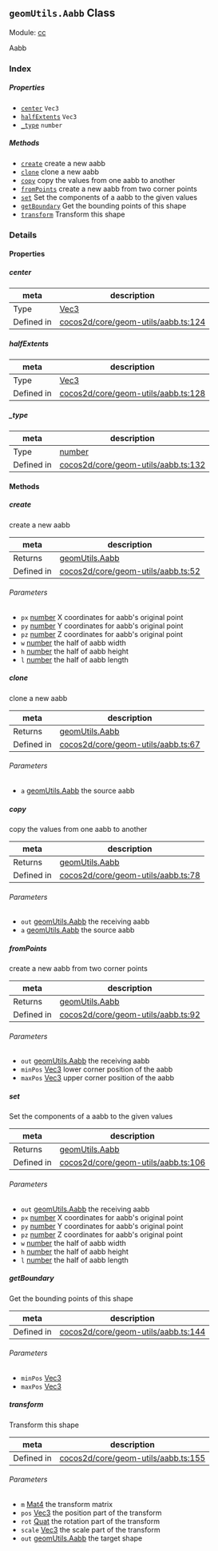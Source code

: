 ## `geomUtils.Aabb` Class



Module: [cc](../modules/cc.md)


Aabb



### Index

##### Properties

  - [`center`](#center) `Vec3` 
  - [`halfExtents`](#halfextents) `Vec3` 
  - [`_type`](#type) `number` 



##### Methods

  - [`create`](#create) create a new aabb
  - [`clone`](#clone) clone a new aabb
  - [`copy`](#copy) copy the values from one aabb to another
  - [`fromPoints`](#frompoints) create a new aabb from two corner points
  - [`set`](#set) Set the components of a aabb to the given values
  - [`getBoundary`](#getboundary) Get the bounding points of this shape
  - [`transform`](#transform) Transform this shape



### Details


#### Properties


##### center

> 

| meta | description |
|------|-------------|
| Type | <a href="../classes/Vec3.html" class="crosslink">Vec3</a> |
| Defined in | [cocos2d/core/geom-utils/aabb.ts:124](https://github.com/cocos-creator/engine/blob/26031bddd1aecdbf9bbdebe19ecaa672b1c35061/cocos2d/core/geom-utils/aabb.ts#L124) |



##### halfExtents

> 

| meta | description |
|------|-------------|
| Type | <a href="../classes/Vec3.html" class="crosslink">Vec3</a> |
| Defined in | [cocos2d/core/geom-utils/aabb.ts:128](https://github.com/cocos-creator/engine/blob/26031bddd1aecdbf9bbdebe19ecaa672b1c35061/cocos2d/core/geom-utils/aabb.ts#L128) |



##### _type

> 

| meta | description |
|------|-------------|
| Type | <a href="https://developer.mozilla.org/en/JavaScript/Reference/Global_Objects/Number" class="crosslink external" target="_blank">number</a> |
| Defined in | [cocos2d/core/geom-utils/aabb.ts:132](https://github.com/cocos-creator/engine/blob/26031bddd1aecdbf9bbdebe19ecaa672b1c35061/cocos2d/core/geom-utils/aabb.ts#L132) |






<!-- Method Block -->
#### Methods


##### create

create a new aabb

| meta | description |
|------|-------------|
| Returns | <a href="../classes/geomUtils.Aabb.html" class="crosslink">geomUtils.Aabb</a> 
| Defined in | [cocos2d/core/geom-utils/aabb.ts:52](https://github.com/cocos-creator/engine/blob/26031bddd1aecdbf9bbdebe19ecaa672b1c35061/cocos2d/core/geom-utils/aabb.ts#L52) |

###### Parameters
- `px` <a href="https://developer.mozilla.org/en/JavaScript/Reference/Global_Objects/Number" class="crosslink external" target="_blank">number</a> X coordinates for aabb's original point
- `py` <a href="https://developer.mozilla.org/en/JavaScript/Reference/Global_Objects/Number" class="crosslink external" target="_blank">number</a> Y coordinates for aabb's original point
- `pz` <a href="https://developer.mozilla.org/en/JavaScript/Reference/Global_Objects/Number" class="crosslink external" target="_blank">number</a> Z coordinates for aabb's original point
- `w` <a href="https://developer.mozilla.org/en/JavaScript/Reference/Global_Objects/Number" class="crosslink external" target="_blank">number</a> the half of aabb width
- `h` <a href="https://developer.mozilla.org/en/JavaScript/Reference/Global_Objects/Number" class="crosslink external" target="_blank">number</a> the half of aabb height
- `l` <a href="https://developer.mozilla.org/en/JavaScript/Reference/Global_Objects/Number" class="crosslink external" target="_blank">number</a> the half of aabb length


##### clone

clone a new aabb

| meta | description |
|------|-------------|
| Returns | <a href="../classes/geomUtils.Aabb.html" class="crosslink">geomUtils.Aabb</a> 
| Defined in | [cocos2d/core/geom-utils/aabb.ts:67](https://github.com/cocos-creator/engine/blob/26031bddd1aecdbf9bbdebe19ecaa672b1c35061/cocos2d/core/geom-utils/aabb.ts#L67) |

###### Parameters
- `a` <a href="../classes/geomUtils.Aabb.html" class="crosslink">geomUtils.Aabb</a> the source aabb


##### copy

copy the values from one aabb to another

| meta | description |
|------|-------------|
| Returns | <a href="../classes/geomUtils.Aabb.html" class="crosslink">geomUtils.Aabb</a> 
| Defined in | [cocos2d/core/geom-utils/aabb.ts:78](https://github.com/cocos-creator/engine/blob/26031bddd1aecdbf9bbdebe19ecaa672b1c35061/cocos2d/core/geom-utils/aabb.ts#L78) |

###### Parameters
- `out` <a href="../classes/geomUtils.Aabb.html" class="crosslink">geomUtils.Aabb</a> the receiving aabb
- `a` <a href="../classes/geomUtils.Aabb.html" class="crosslink">geomUtils.Aabb</a> the source aabb


##### fromPoints

create a new aabb from two corner points

| meta | description |
|------|-------------|
| Returns | <a href="../classes/geomUtils.Aabb.html" class="crosslink">geomUtils.Aabb</a> 
| Defined in | [cocos2d/core/geom-utils/aabb.ts:92](https://github.com/cocos-creator/engine/blob/26031bddd1aecdbf9bbdebe19ecaa672b1c35061/cocos2d/core/geom-utils/aabb.ts#L92) |

###### Parameters
- `out` <a href="../classes/geomUtils.Aabb.html" class="crosslink">geomUtils.Aabb</a> the receiving aabb
- `minPos` <a href="../classes/Vec3.html" class="crosslink">Vec3</a> lower corner position of the aabb
- `maxPos` <a href="../classes/Vec3.html" class="crosslink">Vec3</a> upper corner position of the aabb


##### set

Set the components of a aabb to the given values

| meta | description |
|------|-------------|
| Returns | <a href="../classes/geomUtils.Aabb.html" class="crosslink">geomUtils.Aabb</a> 
| Defined in | [cocos2d/core/geom-utils/aabb.ts:106](https://github.com/cocos-creator/engine/blob/26031bddd1aecdbf9bbdebe19ecaa672b1c35061/cocos2d/core/geom-utils/aabb.ts#L106) |

###### Parameters
- `out` <a href="../classes/geomUtils.Aabb.html" class="crosslink">geomUtils.Aabb</a> the receiving aabb
- `px` <a href="https://developer.mozilla.org/en/JavaScript/Reference/Global_Objects/Number" class="crosslink external" target="_blank">number</a> X coordinates for aabb's original point
- `py` <a href="https://developer.mozilla.org/en/JavaScript/Reference/Global_Objects/Number" class="crosslink external" target="_blank">number</a> Y coordinates for aabb's original point
- `pz` <a href="https://developer.mozilla.org/en/JavaScript/Reference/Global_Objects/Number" class="crosslink external" target="_blank">number</a> Z coordinates for aabb's original point
- `w` <a href="https://developer.mozilla.org/en/JavaScript/Reference/Global_Objects/Number" class="crosslink external" target="_blank">number</a> the half of aabb width
- `h` <a href="https://developer.mozilla.org/en/JavaScript/Reference/Global_Objects/Number" class="crosslink external" target="_blank">number</a> the half of aabb height
- `l` <a href="https://developer.mozilla.org/en/JavaScript/Reference/Global_Objects/Number" class="crosslink external" target="_blank">number</a> the half of aabb length


##### getBoundary

Get the bounding points of this shape

| meta | description |
|------|-------------|
| Defined in | [cocos2d/core/geom-utils/aabb.ts:144](https://github.com/cocos-creator/engine/blob/26031bddd1aecdbf9bbdebe19ecaa672b1c35061/cocos2d/core/geom-utils/aabb.ts#L144) |

###### Parameters
- `minPos` <a href="../classes/Vec3.html" class="crosslink">Vec3</a> 
- `maxPos` <a href="../classes/Vec3.html" class="crosslink">Vec3</a> 


##### transform

Transform this shape

| meta | description |
|------|-------------|
| Defined in | [cocos2d/core/geom-utils/aabb.ts:155](https://github.com/cocos-creator/engine/blob/26031bddd1aecdbf9bbdebe19ecaa672b1c35061/cocos2d/core/geom-utils/aabb.ts#L155) |

###### Parameters
- `m` <a href="../classes/Mat4.html" class="crosslink">Mat4</a> the transform matrix
- `pos` <a href="../classes/Vec3.html" class="crosslink">Vec3</a> the position part of the transform
- `rot` <a href="../classes/Quat.html" class="crosslink">Quat</a> the rotation part of the transform
- `scale` <a href="../classes/Vec3.html" class="crosslink">Vec3</a> the scale part of the transform
- `out` <a href="../classes/geomUtils.Aabb.html" class="crosslink">geomUtils.Aabb</a> the target shape



